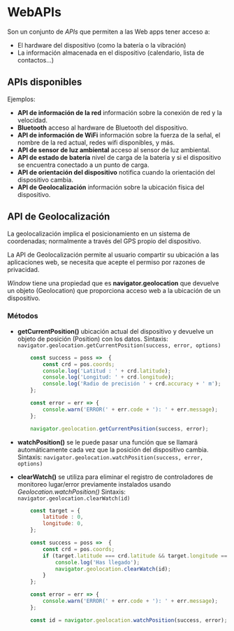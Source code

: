 
# WebAPIs

Son un conjunto de *APIs* que permiten a las Web apps tener acceso a:

- El hardware del dispositivo (como la batería o la vibración)
- La información almacenada en el dispositivo (calendario, lista de contactos...)

## APIs disponibles

Ejemplos:

- **API de información de la red** información  sobre la conexión de red y la velocidad.
- **Bluetooth** acceso al hardware de Bluetooth del dispositivo.
- **API de información de WiFi**  información sobre la fuerza de la señal, el nombre de la red actual, redes wifi disponibles, y más.
- **API de sensor de luz ambiental** acceso al sensor de luz ambiental.
- **API de estado de batería** nivel de carga de la batería y si el dispositivo se encuentra conectado a un punto de carga.
- **API de orientación del dispositivo** notifica cuando la orientación del dispositivo cambia.
- **API de Geolocalización** información sobre la ubicación física del dispositivo.

## API de Geolocalización

La geolocalización implica el posicionamiento en un sistema de coordenadas; normalmente a través del GPS propio del dispositivo.

La API de Geolocalización permite al usuario compartir su ubicación a las aplicaciones web, se necesita que acepte el permiso por razones de privacidad.

*Window* tiene una propiedad que es **navigator.geolocation** que devuelve un objeto (Geolocation) que proporciona acceso web a la ubicación de un dispositivo.

### Métodos

- **getCurrentPosition()** ubicación actual del dispositivo y devuelve un objeto de posición (Position) con los datos.
Sintaxis: ```navigator.geolocation.getCurrentPosition(success, error, options)```

    ```js
        const success = poss =>  {
            const crd = pos.coords;
            console.log('Latitud : ' + crd.latitude);
            console.log('Longitud: ' + crd.longitude);
            console.log('Radio de precisión ' + crd.accuracy + ' m');
        };

        const error = err => {
            console.warn('ERROR(' + err.code + '): ' + err.message);
        };

        navigator.geolocation.getCurrentPosition(success, error);
    ```

- **watchPosition()** se le puede pasar una función que se llamará automáticamente cada vez que la posición del dispositivo cambia.
Sintaxis: ```navigator.geolocation.watchPosition(success, error, options)```

- **clearWatch()** se utiliza para eliminar el registro de controladores de monitoreo lugar/error previamente instalados usando *Geolocation.watchPosition()*
Sintaxis: ```navigator.geolocation.clearWatch(id)```

    ```js
        const target = {
            latitude : 0,
            longitude: 0,
        };

        const success = poss =>  {
            const crd = pos.coords;
            if (target.latitude === crd.latitude && target.longitude === crd.longitude) {
                console.log('Has llegado');
                navigator.geolocation.clearWatch(id);
            }
        };

        const error = err => {
            console.warn('ERROR(' + err.code + '): ' + err.message);
        };

        const id = navigator.geolocation.watchPosition(success, error);
    ```
